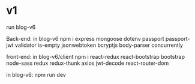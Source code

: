 # v1

run blog-v6


Back-end: in blog-v6
npm i express mongoose dotenv passport passport-jwt validator is-empty jsonwebtoken bcryptjs body-parser concurrently

front-end: in blog-v6/client
npm i react-redux react-bootstrap bootstrap node-sass redux redux-thunk axios jwt-decode react-router-dom

in blog-v6: npm run dev
